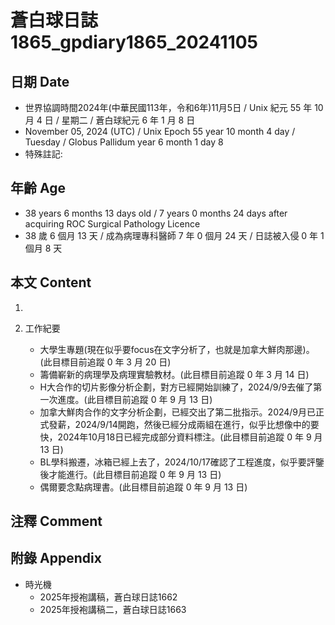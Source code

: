 [_metadata_:encoding]: - "utf-8"
[_metadata_:language]: - "zh-Hant-TW"
[_metadata_:fileformat]: - "markdown"
[_metadata_:MIME_type]: - "text/plain"
[_metadata_:markdown_version]: - "commonmark version 0.30"
[_metadata_:markdown_spec]: - "https://spec.commonmark.org/0.30/"

# 蒼白球日誌1865_gpdiary1865_20241105 #

## 日期 Date ##

* 世界協調時間2024年(中華民國113年，令和6年)11月5日 / Unix 紀元 55 年 10 月 4 日 / 星期二 / 蒼白球紀元 6 年 1 月 8 日
* November 05, 2024 (UTC) / Unix Epoch 55 year 10 month 4 day / Tuesday / Globus Pallidum year 6 month 1 day 8
* 特殊註記:

## 年齡 Age ##

* 38 years 6 months 13 days old / 7 years 0 months 24 days after acquiring ROC Surgical Pathology Licence
* 38 歲 6 個月 13 天 / 成為病理專科醫師 7 年 0 個月 24 天 / 日誌被入侵 0 年 1 個月 8 天

## 本文 Content ##

1. 

2. 工作紀要

    - 大學生專題(現在似乎要focus在文字分析了，也就是加拿大鮮肉那邊)。(此目標目前追蹤 0 年 3 月 20 日)
    - 籌備嶄新的病理學及病理實驗教材。(此目標目前追蹤 0 年 3 月 14 日)
    - H大合作的切片影像分析企劃，對方已經開始訓練了，2024/9/9去催了第一次進度。(此目標目前追蹤 0 年 9 月 13 日)
    - 加拿大鮮肉合作的文字分析企劃，已經交出了第二批指示。2024/9月已正式發薪，2024/9/14開跑，然後已經分成兩組在進行，似乎比想像中的要快，2024年10月18日已經完成部分資料標注。(此目標目前追蹤 0 年 9 月 13 日)
    - BL學科搬遷，冰箱已經上去了，2024/10/17確認了工程進度，似乎要評鑒後才能進行。(此目標目前追蹤 0 年 9 月 13 日)
    - 偶爾要念點病理書。(此目標目前追蹤 0 年 9 月 13 日)

## 注釋 Comment ##


## 附錄 Appendix ##

* 時光機
    - 2025年授袍講稿，蒼白球日誌1662
    - 2025年授袍講稿二，蒼白球日誌1663

